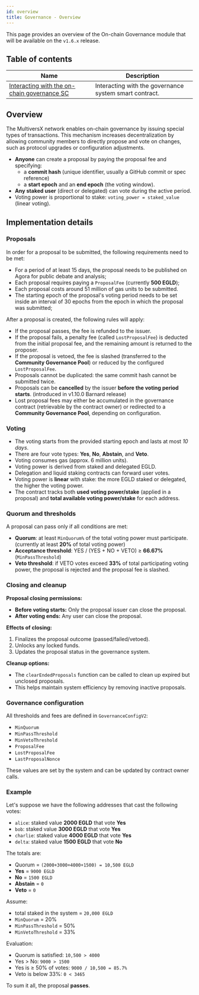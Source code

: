 ```yaml
---
id: overview
title: Governance - Overview
---
```


[comment]: # (mx-abstract)

This page provides an overview of the On-chain Governance module that will be available on the `v1.6.x` release.

[comment]: # (mx-context-auto)

## Table of contents

| Name                                                                              | Description                                                              |
|-----------------------------------------------------------------------------------|--------------------------------------------------------------------------|
| [Interacting with the on-chain governance SC](/governance/governance-interaction) | Interacting with the governance system smart contract.                   |

[comment]: # (mx-context-auto)

## Overview

The MultiversX network enables on-chain governance by issuing special types of transactions. This mechanism increases decentralization by allowing community members to directly propose and vote on changes, such as protocol upgrades or configuration adjustments.

- **Anyone** can create a proposal by paying the proposal fee and specifying:
  - a **commit hash** (unique identifier, usually a GitHub commit or spec reference)
  - a **start epoch** and an **end epoch** (the voting window).
- **Any staked user** (direct or delegated) can vote during the active period.
- Voting power is proportional to stake:
  `voting_power = staked_value` (linear voting).

[comment]: # (mx-context-auto)

## Implementation details

### Proposals

In order for a proposal to be submitted, the following requirements need to be met:
- For a period of at least 15 days, the proposal needs to be published on Agora for public debate and analysis;
- Each proposal requires paying a `ProposalFee` (currently **500 EGLD**);
- Each proposal costs around 51 million of gas units to be submitted.
- The starting epoch of the proposal's voting period needs to be set inside an interval of 30 epochs from the epoch in which the proposal was submitted;

After a proposal is created, the following rules will apply:
- If the proposal passes, the fee is refunded to the issuer.
- If the proposal fails, a penalty fee (called `LostProposalFee`) is deducted from the initial proposal fee, and the remaining amount is returned to the proposer.
- If the proposal is vetoed, the fee is slashed (transferred to the **Community Governance Pool**) or reduced by the configured `LostProposalFee`.
- Proposals cannot be duplicated: the same commit hash cannot be submitted twice.
- Proposals can be **cancelled** by the issuer **before the voting period starts**. (introduced in v1.10.0 Barnard release)
- Lost proposal fees may either be accumulated in the governance contract (retrievable by the contract owner) or redirected to a **Community Governance Pool**, depending on configuration.


### Voting
- The voting starts from the provided starting epoch and lasts at most *10 days*.
- There are four vote types: **Yes**, **No**, **Abstain**, and **Veto**.
- Voting consumes gas (approx. 6 million units).
- Voting power is derived from staked and delegated EGLD.
- Delegation and liquid staking contracts can forward user votes.
- Voting power is **linear** with stake: the more EGLD staked or delegated, the higher the voting power.
- The contract tracks both **used voting power/stake** (applied in a proposal) and **total available voting power/stake** for each address.

### Quorum and thresholds
A proposal can pass only if all conditions are met:

- **Quorum**: at least `MinQuorum%` of the total voting power must participate. (currently at least **20%** of total voting power)
- **Acceptance threshold**: YES / (YES + NO + VETO) ≥ **66.67%** (`MinPassThreshold`)
- **Veto threshold**:  if VETO votes exceed **33%** of total participating voting power, the proposal is rejected and the proposal fee is slashed.

### Closing and cleanup
**Proposal closing permissions:**
- **Before voting starts:** Only the proposal issuer can close the proposal.
- **After voting ends:** Any user can close the proposal.

**Effects of closing:**
1. Finalizes the proposal outcome (passed/failed/vetoed).
2. Unlocks any locked funds.
3. Updates the proposal status in the governance system.

**Cleanup options:**
- The `clearEndedProposals` function can be called to clean up expired but unclosed proposals.
- This helps maintain system efficiency by removing inactive proposals.

### Governance configuration
All thresholds and fees are defined in `GovernanceConfigV2`:
- `MinQuorum`
- `MinPassThreshold`
- `MinVetoThreshold`
- `ProposalFee`
- `LostProposalFee`
- `LastProposalNonce`

These values are set by the system and can be updated by contract owner calls.

[comment]: # (mx-context-auto)

### Example
Let's suppose we have the following addresses that cast the following votes:
- `alice`: staked value **2000 EGLD** that vote **Yes**
- `bob`: staked value **3000 EGLD** that vote **Yes**
- `charlie`: staked value **4000 EGLD** that vote **Yes**
- `delta`: staked value **1500 EGLD** that vote **No**

The totals are:
- Quorum = `(2000+3000+4000+1500) = 10,500 EGLD`
- **Yes** = `9000 EGLD`
- **No** = `1500 EGLD`
- **Abstain** = `0`
- **Veto** = `0`

Assume:
- total staked in the system = `20,000 EGLD`
- `MinQuorum` = 20%
- `MinPassThreshold` = 50%
- `MinVetoThreshold` = 33%

Evaluation:
- Quorum is satisfied: `10,500 > 4000`
- Yes > No: `9000 > 1500`
- Yes is ≥ 50% of votes: `9000 / 10,500 = 85.7%`
- Veto is below 33%: `0 < 3465`

To sum it all, the proposal **passes**.
